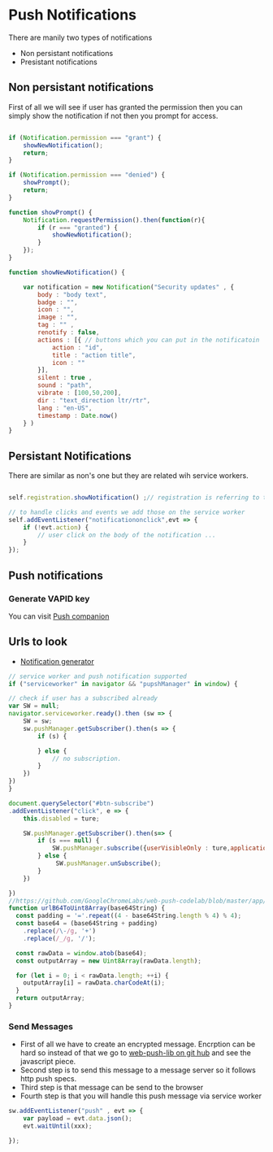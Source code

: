 # Push Notifications


There are manily two types of notifications

- Non persistant notifications
- Presistant notifications


## Non persistant notifications

First of all we will see if user has granted the permission then you can simply show the notification if not then you prompt for access.

```js

if (Notification.permission === "grant") {
    showNewNotification();
    return;
}

if (Notification.permission === "denied") {
    showPrompt();
    return;
}

function showPrompt() {
    Notification.requestPermission().then(function(r){
        if (r === "granted") {
            showNewNotification();
        }
    });
}

function showNewNotification() {

    var notification = new Notification("Security updates" , {
        body : "body text",
        badge : "",
        icon : "",
        image : "",
        tag : "" ,
        renotify : false,
        actions : [{ // buttons which you can put in the notificatoin
            action : "id",
            title : "action title",
            icon : ""
        }],
        silent : true ,
        sound : "path",
        vibrate : [100,50,200],
        dir : "text_direction ltr/rtr",
        lang : "en-US",
        timestamp : Date.now()
    } )
}

```

## Persistant Notifications

There are similar as non's one but they are related wih service workers.

```js

self.registration.showNotification() ;// registration is referring to the service worker

// to handle clicks and events we add those on the service worker
self.addEventListener("notificationonclick",evt => {
    if (!evt.action) {
        // user click on the body of the notification ...
    }
});
```

## Push notifications

### Generate VAPID key

You can visit [Push companion](https://web-push-codelab.glitch.me/)


## Urls to look

- [Notification generator](https://tests.peter.sh/notification-generator/)

```js
// service worker and push notification supported 
if ("serviceworker" in navigator && "pupshManager" in window) {

// check if user has a subscribed already
var SW = null;
navigator.serviceworker.ready().then (sw => {
    SW = sw;
    sw.pushManager.getSubscriber().then(s => {
        if (s) {

        } else {
            // no subscription.
        }
    })
})
}

document.querySelector("#btn-subscribe")
.addEventListener("click", e => {
    this.disabled = ture;

    SW.pushManager.getSubscriber().then(s=> {
        if (s === null) {
            SW.pushManager.subscribe({userVisibleOnly : ture,applicationServerKey :urlB64ToUint8Array(""/*hash key*/)}).then(s => { /* you can now send that to your server */})
        } else {
             SW.pushManager.unSubscribe();
        }
    })

})
//https://github.com/GoogleChromeLabs/web-push-codelab/blob/master/app/scripts/main.js
function urlB64ToUint8Array(base64String) {
  const padding = '='.repeat((4 - base64String.length % 4) % 4);
  const base64 = (base64String + padding)
    .replace(/\-/g, '+')
    .replace(/_/g, '/');

  const rawData = window.atob(base64);
  const outputArray = new Uint8Array(rawData.length);

  for (let i = 0; i < rawData.length; ++i) {
    outputArray[i] = rawData.charCodeAt(i);
  }
  return outputArray;
}

```

### Send Messages

- First of all we have to create an encrypted message. Encrption can be hard so instead of that we go to [web-push-lib on git hub](https://github.com/web-push-libs/web-push) and see the javascript piece.
- Second step is to send this message to a message server so it follows http push specs.
- Third step is that message can be send to the browser
- Fourth step is that you will handle this push message via service worker

```js
sw.addEventListener("push" , evt => {
    var payload = evt.data.json();
    evt.waitUntil(xxx);

});
```